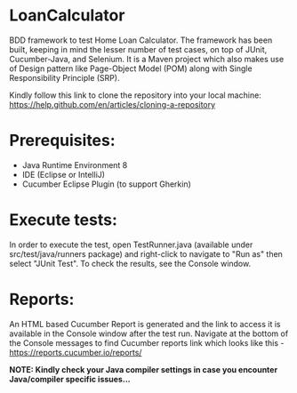 # LoanCalculator

BDD framework to test Home Loan Calculator. The framework has been built, keeping in mind the lesser number of test cases, on top of JUnit, Cucumber-Java, and Selenium. It is a Maven project which also makes use of Design pattern like Page-Object Model (POM) along with Single Responsibility Principle (SRP).



Kindly follow this link to clone the repository into your local machine: https://help.github.com/en/articles/cloning-a-repository



# Prerequisites:

* Java Runtime Environment 8
* IDE (Eclipse or IntelliJ)
* Cucumber Eclipse Plugin (to support Gherkin)

# Execute tests:

In order to execute the test, open TestRunner.java (available under src/test/java/runners package) and right-click to navigate to "Run as" then select "JUnit Test". To check the results, see the Console window.

# Reports:

An HTML based Cucumber Report is generated and the link to access it is available in the Console window after the test run.
Navigate at the bottom of the Console messages to find Cucumber reports link which looks like this - https://reports.cucumber.io/reports/<uuid>

  
  
  **NOTE: Kindly check your Java compiler settings in case you encounter Java/compiler specific issues...**
